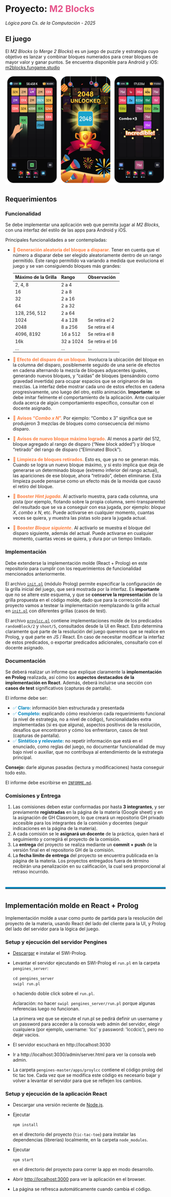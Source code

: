 # Proyecto: <span style="color:#e6538a">M2 Blocks</span>
*Lógica para Cs. de la Computación - 2025*

## El juego
El *M2 Blocks* (o *Merge 2 Blocks*) es un juego de puzzle y estrategia cuyo objetivo es lanzar y combinar bloques numerados para crear bloques de mayor valor y ganar puntos. Se encuentra disponible para Android y iOS: [m2blocks.fungame.studio](https://m2blocks.fungame.studio)

![Captura del juego M2 Blocks](/docs/images/m2blocks-game-screenshot.png)

## Requerimientos
### Funcionalidad
Se debe implementar una aplicación web que permita jugar al *M2 Blocks*, con una interfaz del estilo de las apps para Android y iOS. 

Principales funcionalidades a ser contempladas:

- <span style="color:#fc7f40">📌 **Generación aleatoria del bloque a disparar.**</span> Tener en cuenta que el número a disparar debe ser elegido aleatoriamente dentro de un rango permitido. Este rango permitido va variando a medida que evoluciona el juego y se van consiguiendo bloques más grandes:

  | **Máximo de la Grilla** | **Rango**       | **Observación**          |
  |-------------------------|-----------------|--------------------------|
  | 2, 4, 8                 | 2 a 4           |                          |
  | 16                      | 2 a 8           |                          |
  | 32                      | 2 a 16          |                          |
  | 64                      | 2 a 32          |                          |
  | 128, 256, 512           | 2 a 64          |                          |
  | 1024                    | 4 a 128         | Se retira el 2           |
  | 2048                    | 8 a 256         | Se retira el 4           |
  | 4096, 8192              | 16 a 512        | Se retira el 8           |
  | 16k                     | 32 a 1024       | Se retira el 16          |
  | …                       | …               | …                        |

- <span style="color:#fc7f40">📌  **Efecto del disparo de un bloque.**</span> Involucra la ubicación del bloque en la columna del disparo, posiblemente seguido de una serie de efectos en cadena alternando la mezcla de bloques adyacentes iguales, generando nuevos bloques, y “caídas” de bloques (pensándolo como gravedad invertida) para ocupar espacios que se originaron de las mezclas. La interfaz debe mostrar cada uno de estos efectos en cadena progresivamente, uno luego del otro, estilo animación. **Importante**: se debe imitar fielmente el comportamiento de la aplicación. Ante cualquier duda acerca de algún comportamiento específico, consultar con el docente asignado.
- <span style="color:#fc7f40">📌  **Avisos “*Combo x N*”.**</span> Por ejemplo: “Combo x 3” significa que se produjeron 3 mezclas de bloques como consecuencia del mismo disparo.
- <span style="color:#fc7f40">📌  **Avisos de nuevo bloque máximo logrado.**</span> Al menos a partir del 512, bloque agregado al rango de disparo (“New block added”) y bloque “retirado” del rango de disparo (“Eliminated Block”).
- <span style="color:#fc7f40">📌  **Limpieza de bloques retirados.**</span> Esto es, que ya no se generan más. Cuando se logra un nuevo bloque máximo, y si esto implica que deja de generarse un determinado bloque (extremo inferior del rango actual), las apariciones de ese bloque, ahora “retirado”, deben eliminarse. Esta limpieza puede pensarse como un efecto más de la movida que causó el retiro del bloque.
- <span style="color:#fc7f40">📌  **Booster *Hint jugada*.**</span> Al activarlo muestra, para cada columna, una pista (por ejemplo, flotando sobre la propia columna, semi-transparente) del resultado que se va a conseguir con esa jugada, por ejemplo: *bloque X*, *combo x N*, etc. Puede activarse en cualquier momento, cuantas veces se quiera, y muestra las pistas solo para la jugada actual.
- <span style="color:#fc7f40">📌  **Booster *Bloque siguiente*.**</span> Al activarlo se muestra el bloque del disparo siguiente, además del actual. Puede activarse en cualquier momento, cuantas veces se quiera, y dura por un tiempo limitado.

### Implementación
Debe extenderse la implementación molde (React + Prolog) en este repositorio para cumplir con los requerimientos de funcionalidad mencionados anteriormente.

El archivo [`init.pl`](./pengines_server/apps/proylcc/init.pl) (módulo Prolog) permite especificar la configuración de la grilla inicial del juego, que será mostrada por la interfaz. Es **importante** que no se altere este esquema, y que se **conserve la representación** de la grilla propuesta en el código molde, dado que para la corrección del proyecto vamos a testear la implementación reemplazando la grilla actual en [`init.pl`](./pengines_server/apps/proylcc/init.pl) con diferentes grillas (casos de test).

El archivo [`proylcc.pl`](./pengines_server/apps/proylcc/proylcc.pl) contiene implementaciones molde de los predicados `randomBlock/2` y `shoot/5`, consultados desde la UI en React. Esto determina claramente qué parte de la resolución del juego queremos que se realice en Prolog, y qué parte en JS / React. En caso de necesitar modificar la interfaz de estos predicados, o exportar predicados adicionales, consultarlo con el docente asignado.

### Documentación
Se deberá realizar un informe que explique claramente la **implementación en Prolog** realizada, así cómo los **aspectos destacados de la implementación en React**.
Además, deberá incluirse una sección con **casos de test** significativos (capturas de pantalla).	

El informe debe ser:
- <span style="color:#0083bb">✅ **Claro:**</span> información bien estructurada y presentada
- <span style="color:#0083bb">✅ **Completo:**</span> explicando cómo resolvieron cada requerimiento funcional (a nivel de estrategia, no a nivel de código), funcionalidades extra implementadas (si es que alguna), aspectos positivos de la resolución, desafíos que encontraron y cómo los enfrentaron, casos de test (capturas de pantalla). 
- <span style="color:#0083bb">✅ **Sintético y relevante:**</span> no repetir información que está en el enunciado, como reglas del juego, no documentar funcionalidad de muy bajo nivel o auxiliar, que no contribuya al entendimiento de la estrategia principal.

**Consejo:** darle algunas pasadas (lectura y modificaciones) hasta conseguir todo esto.

El informe debe escribirse en [`INFORME.md`](/docs/INFORME.md).

### Comisiones y Entrega
1. Las comisiones deben estar conformadas por hasta **3 integrantes**, y ser previamente **registradas** en la página de la materia (Google sheet) y en la asignación de GH Classroom, lo que creará un repositorio GH privado accesible para los integrantes de la comisión y docentes (seguir indicaciones en la página de la materia).
1. A cada comisión se le **asignará un docente** de la práctica, quien hará el seguimiento y corregirá el proyecto de la comisión.
1. La **entrega** del proyecto se realiza mediante un **commit + push** de la versión final en el repositorio GH de la comisión.
1. La **fecha límite de entrega** del proyecto se encuentra publicada en la página de la materia. Los proyectos entregados fuera de término recibirán una penalización en su calificación, la cual será proporcional al retraso incurrido.

<hr style="border-top:5px solid #0083bb; border-bottom: 0; margin: 40px 0;"/>

## Implementación molde en React + Prolog

Implementación molde a usar como punto de partida para la resolución del proyecto de la materia, usando React del lado del cliente para la UI, y Prolog del lado del servidor para la lógica del juego.

### Setup y ejecución del servidor Pengines
- [Descargar](https://www.swi-prolog.org/Download.html) e instalar el SWI-Prolog.

- Levantar el servidor ejecutando en SWI-Prolog el `run.pl` en la carpeta `pengines_server`: 

  `cd pengines_server`\
  `swipl run.pl`
  
  o haciendo doble click sobre el `run.pl`.

  Aclaración: no hacer `swipl pengines_server/run.pl` porque algunas referencias luego no funcionan.

  La primera vez que se ejecute el run.pl se pedirá definir un username y un password para acceder a la consola web admin del servidor, elegir cualquiera (por ejemplo, username: 'lcc' y password: 'lccdcic'), pero no dejar vacíos.

- El servidor escuchará en http://localhost:3030

- Ir a http://localhost:3030/admin/server.html para ver la consola web admin.

- La carpeta `pengines-master/apps/proylcc` contiene el código prolog del tic tac toe. Cada vez que se modifica este código es necesario bajar y volver a levantar el servidor para que se reflejen los cambios.

### Setup y ejecución de la aplicación React

- Descargar una versión reciente de [Node.js](https://nodejs.org/en/).

- Ejecutar 

  `npm install` 

  en el directorio del proyecto (`tic-tac-toe`) para instalar las dependencias (librerías)
localmente, en la carpeta `node_modules`.

- Ejecutar

    `npm start`

    en el directorio del proyecto para correr la app en modo desarrollo.

- Abrir [http://localhost:3000](http://localhost:3000) para ver la aplicación en el browser.

- La página se refresca automáticamente cuando cambia el código.